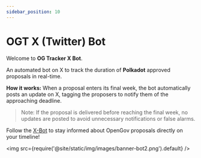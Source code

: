 ```yaml
---
sidebar_position: 10
---
```


# OGT X (Twitter) Bot

Welcome to **OG Tracker X Bot**. 

An automated bot on X to track the duration of **Polkadot** approved proposals in real-time.

**How it works:**
When a proposal enters its final week, the bot automatically posts an update on X, tagging the proposers to notify them of the approaching deadline.

> Note: If the proposal is delivered before reaching the final week, no updates are posted to avoid unnecessary notifications or false alarms.

Follow the [X-Bot](https://x.com/ogtracker_bot) to stay informed about OpenGov proposals directly on your timeline!

<img src={require('@site/static/img/images/banner-bot2.png').default} />